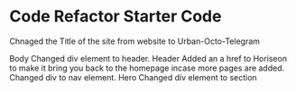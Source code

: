 # Code Refactor Starter Code
Chnaged the Title of the site from website to Urban-Octo-Telegram

Body 
    Changed div element to header.
    Header
        Added an a href to Horiseon to make it bring you back to the homepage incase more pages are added.
        Changed div to nav element.
    Hero
        Changed div element to section


